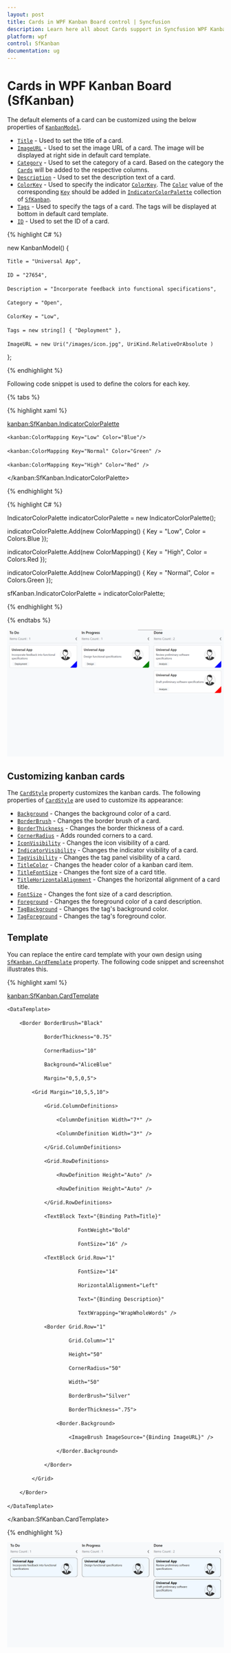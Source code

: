```yaml
---
layout: post
title: Cards in WPF Kanban Board control | Syncfusion
description: Learn here all about Cards support in Syncfusion WPF Kanban Board (SfKanban) control, its elements and more.
platform: wpf
control: SfKanban
documentation: ug
---
```


# Cards in WPF Kanban Board (SfKanban)

The default elements of a card can be customized using the below properties of [`KanbanModel`](https://help.syncfusion.com/cr/wpf/Syncfusion.UI.Xaml.Kanban.KanbanModel.html).

* [`Title`](https://help.syncfusion.com/cr/wpf/Syncfusion.UI.Xaml.Kanban.KanbanModel.html#Syncfusion_UI_Xaml_Kanban_KanbanModel_Title)         - Used to set the title of a card.
* [`ImageURL`](https://help.syncfusion.com/cr/wpf/Syncfusion.UI.Xaml.Kanban.KanbanModel.html#Syncfusion_UI_Xaml_Kanban_KanbanModel_ImageURL)      - Used to set the image URL of a card. The image will be displayed at right side in default card template.
* [`Category`](https://help.syncfusion.com/cr/wpf/Syncfusion.UI.Xaml.Kanban.KanbanModel.html#Syncfusion_UI_Xaml_Kanban_KanbanModel_Category)      - Used to set the category of a card. Based on the category the [`Cards`](https://help.syncfusion.com/cr/wpf/Syncfusion.UI.Xaml.Kanban.KanbanColumn.html#Syncfusion_UI_Xaml_Kanban_KanbanColumn_Cards) will be added to the respective columns. 
* [`Description`](https://help.syncfusion.com/cr/wpf/Syncfusion.UI.Xaml.Kanban.KanbanModel.html#Syncfusion_UI_Xaml_Kanban_KanbanModel_Description)   - Used to set the description text of a card.
* [`ColorKey`](https://help.syncfusion.com/cr/wpf/Syncfusion.UI.Xaml.Kanban.KanbanModel.html#Syncfusion_UI_Xaml_Kanban_KanbanModel_ColorKey)      - Used to specify the indicator [`ColorKey`](https://help.syncfusion.com/cr/wpf/Syncfusion.UI.Xaml.Kanban.IKanbanModel.html#Syncfusion_UI_Xaml_Kanban_IKanbanModel_ColorKey). The [`Color`](https://help.syncfusion.com/cr/wpf/Syncfusion.UI.Xaml.Kanban.ColorMapping.html#Syncfusion_UI_Xaml_Kanban_ColorMapping_Color) value of the corresponding [`Key`](https://help.syncfusion.com/cr/wpf/Syncfusion.UI.Xaml.Kanban.ColorMapping.html#Syncfusion_UI_Xaml_Kanban_ColorMapping_Key) should be added in [`IndicatorColorPalette`](https://help.syncfusion.com/cr/wpf/Syncfusion.UI.Xaml.Kanban.SfKanban.html#Syncfusion_UI_Xaml_Kanban_SfKanban_IndicatorColorPalette) collection of [`SfKanban`](https://help.syncfusion.com/cr/wpf/Syncfusion.UI.Xaml.Kanban.SfKanban.html).
* [`Tags`](https://help.syncfusion.com/cr/wpf/Syncfusion.UI.Xaml.Kanban.KanbanModel.html#Syncfusion_UI_Xaml_Kanban_KanbanModel_Tags)     - Used to specify the tags of a card. The tags will be displayed at bottom in default card template.
* [`ID`](https://help.syncfusion.com/cr/wpf/Syncfusion.UI.Xaml.Kanban.KanbanModel.html#Syncfusion_UI_Xaml_Kanban_KanbanModel_ID)     - Used to set the ID of a card.

{% highlight C# %}

new KanbanModel()
{

    Title = "Universal App",

    ID = "27654",

    Description = "Incorporate feedback into functional specifications",

    Category = "Open",

    ColorKey = "Low",

    Tags = new string[] { "Deployment" },

    ImageURL = new Uri("/images/icon.jpg", UriKind.RelativeOrAbsolute )
};


{% endhighlight %}

Following code snippet is used to define the colors for each key.

{% tabs %}

{% highlight xaml %}

<kanban:SfKanban.IndicatorColorPalette>

    <kanban:ColorMapping Key="Low" Color="Blue"/>

    <kanban:ColorMapping Key="Normal" Color="Green" />

    <kanban:ColorMapping Key="High" Color="Red" />

</kanban:SfKanban.IndicatorColorPalette>

{% endhighlight %}

{% highlight C# %}

IndicatorColorPalette indicatorColorPalette = new IndicatorColorPalette();

indicatorColorPalette.Add(new ColorMapping() { Key = "Low", Color = Colors.Blue });

indicatorColorPalette.Add(new ColorMapping() { Key = "High", Color = Colors.Red });

indicatorColorPalette.Add(new ColorMapping() { Key = "Normal", Color = Colors.Green });

sfKanban.IndicatorColorPalette = indicatorColorPalette;

{% endhighlight %}

{% endtabs %}

![Customization of cards in WPF SfKanban](SfKanban_images/CardCustomization.png)

## Customizing kanban cards

The [`CardStyle`](https://help.syncfusion.com/cr/wpf/Syncfusion.UI.Xaml.Kanban.SfKanban.html#Syncfusion_UI_Xaml_Kanban_SfKanban_CardStyle) property customizes the kanban cards. The following properties of [`CardStyle`](https://help.syncfusion.com/cr/wpf/Syncfusion.UI.Xaml.Kanban.SfKanban.html#Syncfusion_UI_Xaml_Kanban_SfKanban_CardStyle) are used to customize its appearance:

* [`Background`](https://help.syncfusion.com/cr/wpf/Syncfusion.UI.Xaml.Kanban.KanbanCardStyle.html#Syncfusion_UI_Xaml_Kanban_KanbanCardStyle_Background) - Changes the background color of a card.
* [`BorderBrush`](https://help.syncfusion.com/cr/wpf/Syncfusion.UI.Xaml.Kanban.KanbanCardStyle.html#Syncfusion_UI_Xaml_Kanban_KanbanCardStyle_BorderBrush) - Changes the border brush of a card.
* [`BorderThickness`](https://help.syncfusion.com/cr/wpf/Syncfusion.UI.Xaml.Kanban.KanbanCardStyle.html#Syncfusion_UI_Xaml_Kanban_KanbanCardStyle_BorderThickness) - Changes the border thickness of a card.
* [`CornerRadius`](https://help.syncfusion.com/cr/wpf/Syncfusion.UI.Xaml.Kanban.KanbanCardStyle.html#Syncfusion_UI_Xaml_Kanban_KanbanCardStyle_CornerRadius) - Adds rounded corners to a card.
* [`IconVisibility`](https://help.syncfusion.com/cr/wpf/Syncfusion.UI.Xaml.Kanban.KanbanCardStyle.html#Syncfusion_UI_Xaml_Kanban_KanbanCardStyle_IconVisibility) - Changes the icon visibility of a card.
* [`IndicatorVisibility`](https://help.syncfusion.com/cr/wpf/Syncfusion.UI.Xaml.Kanban.KanbanCardStyle.html#Syncfusion_UI_Xaml_Kanban_KanbanCardStyle_IndicatorVisibility) - Changes the indicator visibility of a card.
* [`TagVisibility`](https://help.syncfusion.com/cr/wpf/Syncfusion.UI.Xaml.Kanban.KanbanCardStyle.html#Syncfusion_UI_Xaml_Kanban_KanbanCardStyle_TagVisibility) -  Changes the tag panel visibility of a card.
* [`TitleColor`](https://help.syncfusion.com/cr/wpf/Syncfusion.UI.Xaml.Kanban.KanbanCardStyle.html#Syncfusion_UI_Xaml_Kanban_KanbanCardStyle_TitleColor) - Changes the header color of a kanban card item.
* [`TitleFontSize`](https://help.syncfusion.com/cr/wpf/Syncfusion.UI.Xaml.Kanban.KanbanCardStyle.html#Syncfusion_UI_Xaml_Kanban_KanbanCardStyle_TitleFontSize) - Changes the font size of a card title.
* [`TitleHorizontalAlignment`](https://help.syncfusion.com/cr/wpf/Syncfusion.UI.Xaml.Kanban.KanbanCardStyle.html#Syncfusion_UI_Xaml_Kanban_KanbanCardStyle_TitleHorizontalAlignment) - Changes the horizontal alignment of a card title.
* [`FontSize`](https://help.syncfusion.com/cr/wpf/Syncfusion.UI.Xaml.Kanban.KanbanCardStyle.html#Syncfusion_UI_Xaml_Kanban_KanbanCardStyle_FontSize) - Changes the font size of a card description.
* [`Foreground`](https://help.syncfusion.com/cr/wpf/Syncfusion.UI.Xaml.Kanban.KanbanCardStyle.html#Syncfusion_UI_Xaml_Kanban_KanbanCardStyle_Foreground) - Changes the foreground color of a card description.
* [`TagBackground`](https://help.syncfusion.com/cr/wpf/Syncfusion.UI.Xaml.Kanban.KanbanCardStyle.html#Syncfusion_UI_Xaml_Kanban_KanbanCardStyle_TagBackground) - Changes the tag's background color.
* [`TagForeground`](https://help.syncfusion.com/cr/wpf/Syncfusion.UI.Xaml.Kanban.KanbanCardStyle.html#Syncfusion_UI_Xaml_Kanban_KanbanCardStyle_TagForeground) - Changes the tag's foreground color.

## Template

You can replace the entire card template with your own design using [`SfKanban.CardTemplate`](https://help.syncfusion.com/cr/wpf/Syncfusion.UI.Xaml.Kanban.SfKanban.html#Syncfusion_UI_Xaml_Kanban_SfKanban_CardTemplate) property. The following code snippet and screenshot illustrates this.

{% highlight xaml %}

<kanban:SfKanban.CardTemplate>
    
    <DataTemplate>
    
        <Border BorderBrush="Black"
    
                BorderThickness="0.75"
    
                CornerRadius="10"
    
                Background="AliceBlue"
    
                Margin="0,5,0,5">
    
            <Grid Margin="10,5,5,10">
    
                <Grid.ColumnDefinitions>
    
                    <ColumnDefinition Width="7*" />
    
                    <ColumnDefinition Width="3*" />
                
                </Grid.ColumnDefinitions>
                
                <Grid.RowDefinitions>
                
                    <RowDefinition Height="Auto" />
                
                    <RowDefinition Height="Auto" />
                
                </Grid.RowDefinitions>
                
                <TextBlock Text="{Binding Path=Title}"
                
                           FontWeight="Bold"
                
                           FontSize="16" />
                
                <TextBlock Grid.Row="1"
                
                           FontSize="14"
                
                           HorizontalAlignment="Left"
                
                           Text="{Binding Description}"
                
                           TextWrapping="WrapWholeWords" />
                
                <Border Grid.Row="1"
                
                        Grid.Column="1"
                
                        Height="50"
                
                        CornerRadius="50"
                
                        Width="50"
                
                        BorderBrush="Silver"
                
                        BorderThickness=".75">
                
                    <Border.Background>
                
                        <ImageBrush ImageSource="{Binding ImageURL}" />
                
                    </Border.Background>
                
                </Border>
            
            </Grid>
        
        </Border>

    </DataTemplate>

</kanban:SfKanban.CardTemplate>

{% endhighlight %}


![Template support for cards in WPF SfKanban](SfKanban_images/CardTemplate.png)
